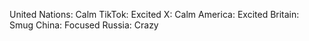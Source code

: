 United Nations: Calm
TikTok: Excited
X: Calm
America: Excited
Britain: Smug
China: Focused
Russia: Crazy